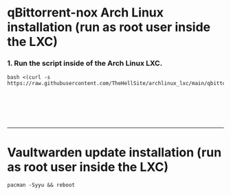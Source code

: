 # qBittorrent-nox Arch Linux installation (run as root user inside the LXC)

### 1. Run the script inside of the Arch Linux LXC.

  ```
  bash <(curl -s https://raw.githubusercontent.com/TheHellSite/archlinux_lxc/main/qbittorrent/qbittorrent_installer.sh)
  ```

<br />
<br />
<br />
<br />
<hr>

# Vaultwarden update installation (run as root user inside the LXC)

  ```
  pacman -Syyu && reboot
  ```
